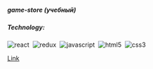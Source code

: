 ##### game-store (учебный)

##### Technology:

<img alt="react" src="https://img.shields.io/badge/react-61DAFB.svg?&style=flat-square&logo=react&logoColor=fff" />&nbsp;
<img alt="redux" src="https://img.shields.io/badge/redux-BA55D3.svg?&style=flat-square&logo=redux&logoColor=#fff" />&nbsp;
<img alt="javascript" src="https://img.shields.io/badge/javascript-F0E68C.svg?&style=flat-square&logo=javascript&logoColor=fff" />&nbsp;
<img alt="html5" src="https://img.shields.io/badge/html-E34F26.svg?&style=flat-square&logo=html5&logoColor=fff" />&nbsp;
<img alt="css3" src="https://img.shields.io/badge/css-1572B6.svg?&style=flat-square&logo=css3&logoColor=fff" />&nbsp;

[Link](https://romanovanton.github.io/game-store/index.html")
